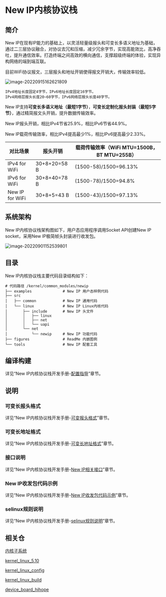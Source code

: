 # New IP内核协议栈

## 简介

New IP在现有IP能力的基础上，以灵活轻量级报头和可变长多语义地址为基础，通过二三层协议融合，对协议去冗和压缩，减少冗余字节，实现高能效比，高净吞吐，提升通信效率。打造终端之间高效的横向通信，支撑超级终端的体验，实现异构网络的端到端互联。

目前WiFi协议报文，三层报头和地址开销使得报文开销大，传输效率较低。

![image-20220915162621809](figures/image-20220915162621809.png)

```
IPv4地址长度固定4字节，IPv6地址长度固定16字节。
IPv4网络层报头长度20~60字节，IPv6网络层报头长度40字节。
```

New IP支持**可变长多语义地址（最短1字节）**，**可变长定制化报头封装（最短5字节）**，通过精简报文头开销，提升数据传输效率。

New IP报头开销，相比IPv4节省25.9%，相比IPv6节省44.9%。

New IP载荷传输效率，相比IPv4提高最少1%，相比IPv6提高最少2.33%。

| 对比场景        | 报头开销     | 载荷传输效率（WiFi MTU=1500B，BT MTU=255B） |
| --------------- | ------------ | ------------------------------------------- |
| IPv4 for WiFi   | 30+8+20=58 B | (1500-58)/1500=96.13%                       |
| IPv6 for WiFi   | 30+8+40=78 B | (1500-78)/1500=94.8%                        |
| New IP for WiFi | 30+8+5=43 B  | (1500-43)/1500=97.13%                       |

## 系统架构

New IP内核协议栈架构图如下，用户态应用程序调用Socket API创建New IP socket，采用New IP极简帧头封装进行收发包。

![image-20220901152539801](figures/image-20220901152539801.png)

## 目录

New IP内核协议栈主要代码目录结构如下：

```
# 代码路径 /kernel/common_modules/newip
├── examples              # New IP 用户态样例代码
├── src
│   ├── common            # New IP 通用代码
│   └── linux             # New IP Linux内核代码
│       ├── include       # New IP 头文件
│       │   ├── linux
│       │   ├── net
│       │   └── uapi
│       └── net
│           └── newip     # New IP 功能代码
├── figures               # ReadMe 内嵌图例
└── tools                 # New IP 配套工具
```

## 编译构建

详见“New IP内核协议栈开发手册-[配置指导](https://gitee.com/openharmony/docs/blob/master/zh-cn/device-dev/kernel/kernel-standard-newip.md#newip配置指导)”章节。

## 说明

### 可变长报头格式

详见“New IP内核协议栈开发手册-[可变报头格式](https://gitee.com/openharmony/docs/blob/master/zh-cn/device-dev/kernel/kernel-standard-newip.md#可变长报头格式)”章节。

### 可变长地址格式

详见“New IP内核协议栈开发手册-[可变长地址格式](https://gitee.com/openharmony/docs/blob/master/zh-cn/device-dev/kernel/kernel-standard-newip.md#可变长地址格式)”章节。

### 接口说明

详见“New IP内核协议栈开发手册-[New IP相关接口](https://gitee.com/openharmony/docs/blob/master/zh-cn/device-dev/kernel/kernel-standard-newip.md#newip相关接口)”章节。

### New IP收发包代码示例

详见“New IP内核协议栈开发手册-[New IP收发包代码示例](https://gitee.com/openharmony/docs/blob/master/zh-cn/device-dev/kernel/kernel-standard-newip.md#newip收发包代码示例)”章节。

### selinux规则说明

详见“New IP内核协议栈开发手册-[selinux规则说明](https://gitee.com/openharmony/docs/blob/master/zh-cn/device-dev/kernel/kernel-standard-newip.md#selinux规则说明)”章节。

## 相关仓

[内核子系统](https://gitee.com/openharmony/docs/blob/master/zh-cn/readme/%E5%86%85%E6%A0%B8%E5%AD%90%E7%B3%BB%E7%BB%9F.md)

[kernel_linux_5.10](https://gitee.com/openharmony/kernel_linux_5.10)

[kernel_linux_config](https://gitee.com/openharmony/kernel_linux_config)

[kernel_linux_build](https://gitee.com/openharmony/kernel_linux_build)

[device_board_hihope](https://gitee.com/openharmony/device_board_hihope)
